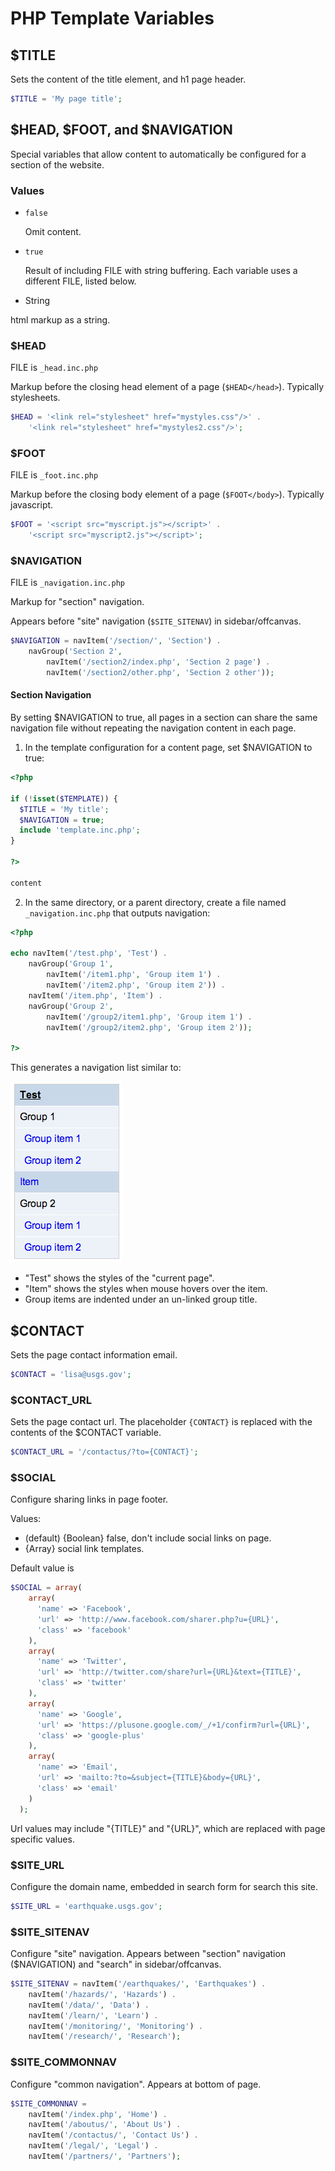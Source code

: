 PHP Template Variables
======================

## $TITLE

Sets the content of the title element, and h1 page header.

```php
$TITLE = 'My page title';
```


## $HEAD, $FOOT, and $NAVIGATION

Special variables that allow content to automatically be configured for a section of the website.


### Values

* `false`

  Omit content.

* `true`

  Result of including FILE with string buffering.
  Each variable uses a different FILE, listed below.

*  String

  html markup as a string.


### $HEAD

FILE is `_head.inc.php`

Markup before the closing head element of a page (`$HEAD</head>`).  Typically stylesheets.

```php
$HEAD = '<link rel="stylesheet" href="mystyles.css"/>' .
    '<link rel="stylesheet" href="mystyles2.css"/>';
```


### $FOOT

FILE is `_foot.inc.php`

Markup before the closing body element of a page (`$FOOT</body>`).  Typically javascript.

```php
$FOOT = '<script src="myscript.js"></script>' .
    '<script src="myscript2.js"></script>';
```


### $NAVIGATION

FILE is `_navigation.inc.php`

Markup for "section" navigation.

Appears before "site" navigation (`$SITE_SITENAV`) in sidebar/offcanvas.

```php
$NAVIGATION = navItem('/section/', 'Section') .
    navGroup('Section 2',
        navItem('/section2/index.php', 'Section 2 page') .
        navItem('/section2/other.php', 'Section 2 other'));
```

#### Section Navigation

By setting $NAVIGATION to true, all pages in a section can share the same navigation file without repeating the navigation content in each page.


1) In the template configuration for a content page, set $NAVIGATION to true:

```php
<?php

if (!isset($TEMPLATE)) {
  $TITLE = 'My title';
  $NAVIGATION = true;
  include 'template.inc.php';
}

?>

content
```

2) In the same directory, or a parent directory, create a file named `_navigation.inc.php` that outputs navigation:

```php
<?php

echo navItem('/test.php', 'Test') .
    navGroup('Group 1',
        navItem('/item1.php', 'Group item 1') .
        navItem('/item2.php', 'Group item 2')) .
    navItem('/item.php', 'Item') .
    navGroup('Group 2',
        navItem('/group2/item1.php', 'Group item 1') .
        navItem('/group2/item2.php', 'Group item 2'));

?>
```

This generates a navigation list similar to:

<img src="images/navigationExample.png" alt="Section navigation screen capture"/>

* "Test" shows the styles of the "current page".
* "Item" shows the styles when mouse hovers over the item.
* Group items are indented under an un-linked group title.



## $CONTACT

Sets the page contact information email.

```php
$CONTACT = 'lisa@usgs.gov';
```


### $CONTACT_URL

Sets the page contact url.  The placeholder `{CONTACT}` is replaced with the contents of the $CONTACT variable.

```php
$CONTACT_URL = '/contactus/?to={CONTACT}';
```


### $SOCIAL

Configure sharing links in page footer.

Values:
- (default) {Boolean} false, don't include social links on page.
- {Array<Array>} social link templates.


Default value is
```php
$SOCIAL = array(
    array(
      'name' => 'Facebook',
      'url' => 'http://www.facebook.com/sharer.php?u={URL}',
      'class' => 'facebook'
    ),
    array(
      'name' => 'Twitter',
      'url' => 'http://twitter.com/share?url={URL}&text={TITLE}',
      'class' => 'twitter'
    ),
    array(
      'name' => 'Google',
      'url' => 'https://plusone.google.com/_/+1/confirm?url={URL}',
      'class' => 'google-plus'
    ),
    array(
      'name' => 'Email',
      'url' => 'mailto:?to=&subject={TITLE}&body={URL}',
      'class' => 'email'
    )
  );
```

Url values may include "{TITLE}" and "{URL}", which are replaced with page specific values.


### $SITE_URL

Configure the domain name, embedded in search form for search this site.

```php
$SITE_URL = 'earthquake.usgs.gov';
```


### $SITE_SITENAV

Configure "site" navigation.
Appears between "section" navigation ($NAVIGATION) and "search" in sidebar/offcanvas.

```php
$SITE_SITENAV = navItem('/earthquakes/', 'Earthquakes') .
    navItem('/hazards/', 'Hazards') .
    navItem('/data/', 'Data') .
    navItem('/learn/', 'Learn') .
    navItem('/monitoring/', 'Monitoring') .
    navItem('/research/', 'Research');
```


### $SITE_COMMONNAV

Configure "common navigation".
Appears at bottom of page.

```php
$SITE_COMMONNAV =
    navItem('/index.php', 'Home') .
    navItem('/aboutus/', 'About Us') .
    navItem('/contactus/', 'Contact Us') .
    navItem('/legal/', 'Legal') .
    navItem('/partners/', 'Partners');
```
